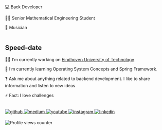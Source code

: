 💻 Back Developer

👨‍🎓 Senior Mathematical Engineering Student  
  
🎸 Musician  
<br/>  


## Speed-date  
👨‍💼 I’m currently working on [Eindhoven University of Technology](https://www.tue.nl/en/)  
  

👀 I’m currently learning Operating System Concepts and Spring Framework.  
  

❓ Ask me about anything related to backend development. I like to share information and listen to new ideas  
  

⚡ Fact: I love challenges  
  

<br/> 

<a href="https://github.com/onurkybsi" target="_blank">
<img src=https://img.shields.io/badge/github-%2324292e.svg?&style=for-the-badge&logo=github&logoColor=white alt=github style="margin-bottom: 5px;" />
</a>
<a href="https://medium.com/@onurbpm" target="_blank">
<img src=https://img.shields.io/badge/medium-%23292929.svg?&style=for-the-badge&logo=medium&logoColor=white alt=medium style="margin-bottom: 5px;" />
</a>
<a href="https://www.youtube.com/channel/UCQMSfa1zy56MmPgsxbxbc9Q" target="_blank">
<img src=https://img.shields.io/badge/youtube-%23EE4831.svg?&style=for-the-badge&logo=youtube&logoColor=white alt=youtube style="margin-bottom: 5px;" />
</a>
<a href="https://www.instagram.com/onurkyabasi/" target="_blank">
<img src=https://img.shields.io/badge/instagram-%23000000.svg?&style=for-the-badge&logo=instagram&logoColor=white alt=instagram style="margin-bottom: 5px;" />
</a>
<a href="https://www.linkedin.com/in/kayabasionur/" target="_blank">
<img src=https://img.shields.io/badge/linkedin-%231E77B5.svg?&style=for-the-badge&logo=linkedin&logoColor=white alt=linkedin style="margin-bottom: 5px;" />
</a>  

![Profile views counter](https://komarev.com/ghpvc/?username=onurkybsi&&style=flat-square)  
